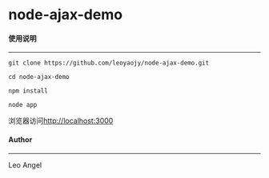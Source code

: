 # node-ajax-demo
#### 使用说明
----
```
git clone https://github.com/leoyaojy/node-ajax-demo.git
```
```
cd node-ajax-demo
```
```
npm install
```
```
node app
```
浏览器访问[http://localhost:3000](http://localhost:3000)
#### Author
----
Leo Angel
